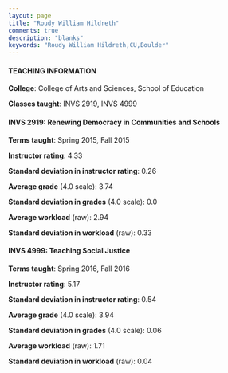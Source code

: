 ```yaml
---
layout: page
title: "Roudy William Hildreth" 
comments: true
description: "blanks"
keywords: "Roudy William Hildreth,CU,Boulder"
---
```

<head>
<script src="https://ajax.googleapis.com/ajax/libs/jquery/2.1.3/jquery.min.js"></script>
<script src="https://dl.dropboxusercontent.com/s/pc42nxpaw1ea4o9/highcharts.js?dl=0"></script>
<!-- <script src="../assets/js/highcharts.js"></script> -->
<style type="text/css">@font-face {
	font-family: "Bebas Neue";
	src: url(https://www.filehosting.org/file/details/544349/BebasNeue Regular.otf) format("opentype");
	}
	h1.Bebas { 
		font-family: "Bebas Neue", Verdana, Tahoma;
	}
</style>
</head>
	   
#### TEACHING INFORMATION

**College**: College of Arts and Sciences, School of Education

**Classes taught**: INVS 2919, INVS 4999

#### INVS 2919: Renewing Democracy in Communities and Schools

**Terms taught**: Spring 2015, Fall 2015

**Instructor rating**: 4.33

**Standard deviation in instructor rating**: 0.26

**Average grade** (4.0 scale): 3.74

**Standard deviation in grades** (4.0 scale): 0.0

**Average workload** (raw): 2.94

**Standard deviation in workload** (raw): 0.33

#### INVS 4999: Teaching Social Justice

**Terms taught**: Spring 2016, Fall 2016

**Instructor rating**: 5.17

**Standard deviation in instructor rating**: 0.54

**Average grade** (4.0 scale): 3.94

**Standard deviation in grades** (4.0 scale): 0.06

**Average workload** (raw): 1.71

**Standard deviation in workload** (raw): 0.04

